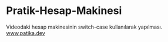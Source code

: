 # Pratik-Hesap-Makinesi
Videodaki hesap makinesinin switch-case kullanılarak yapılması.
www.patika.dev
